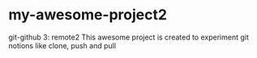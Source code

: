 # my-awesome-project2
git-github 3: remote2
This awesome project is created to experiment git notions like clone, push and pull
